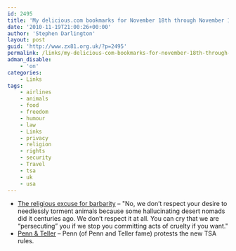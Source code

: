 ```yaml
---
id: 2495
title: 'My delicious.com bookmarks for November 18th through November 19th'
date: '2010-11-19T21:00:26+00:00'
author: 'Stephen Darlington'
layout: post
guid: 'http://www.zx81.org.uk/?p=2495'
permalink: /links/my-delicious-com-bookmarks-for-november-18th-through-november-19th.html
adman_disable:
    - 'on'
categories:
    - Links
tags:
    - airlines
    - animals
    - food
    - freedom
    - humour
    - law
    - Links
    - privacy
    - religion
    - rights
    - security
    - Travel
    - tsa
    - uk
    - usa
---
```


- [The religious excuse for barbarity](http://www.independent.co.uk/opinion/commentators/johann-hari/johann-hari-the-religious-excuse-for-barbarity-2137927.html) – "No, we don’t respect your desire to needlessly torment animals because some hallucinating desert nomads did it centuries ago. We don’t respect it at all. You can cry that we are “persecuting” you if we stop you committing acts of cruelty if you want."
- [Penn &amp; Teller](http://www.pennandteller.com/03/coolstuff/penniphile/roadpennfederalvip.html) – Penn (of Penn and Teller fame) protests the new TSA rules.